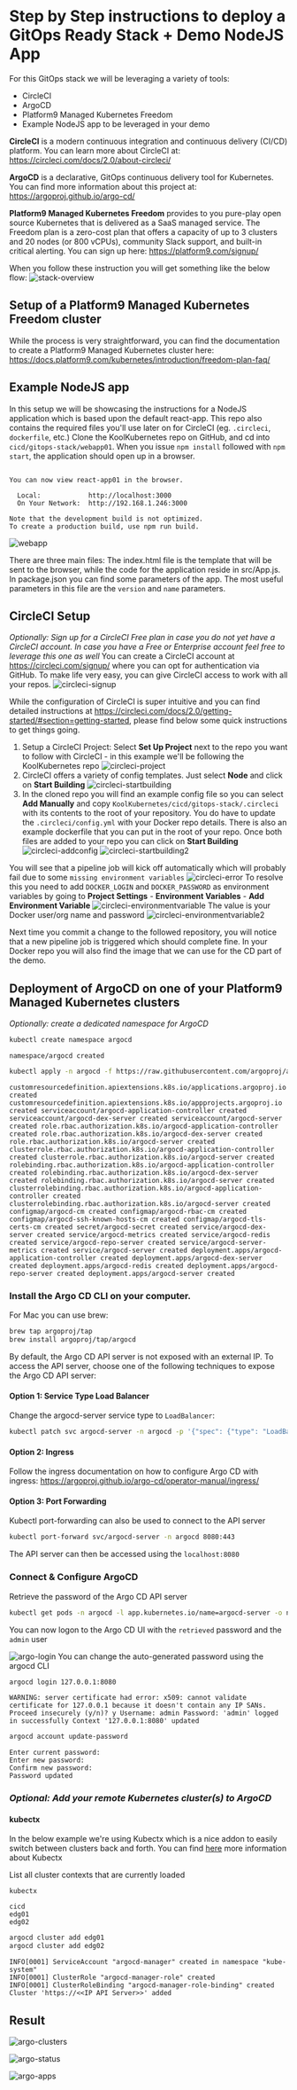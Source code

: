 # Step by Step instructions to deploy a GitOps Ready Stack + Demo NodeJS App
For this GitOps stack we will be leveraging a variety of tools:
 - CircleCI
 - ArgoCD
 - Platform9 Managed Kubernetes Freedom
 - Example NodeJS app to be leveraged in your demo

**CircleCI** is a modern continuous integration and continuous delivery (CI/CD) platform. You can learn more about CircleCI at: https://circleci.com/docs/2.0/about-circleci/

**ArgoCD** is a declarative, GitOps continuous delivery tool for Kubernetes. You can find more information about this project at: https://argoproj.github.io/argo-cd/

**Platform9 Managed Kubernetes Freedom** provides to you pure-play open source Kubernetes that is delivered as a SaaS managed service. The Freedom plan is a zero-cost plan that offers a capacity of up to 3 clusters and 20 nodes (or 800 vCPUs), community Slack support, and built-in critical alerting. You can sign up here: https://platform9.com/signup/

When you follow these instruction you will get something like the below flow:
![stack-overview](images/stack-overview.jpg)


## Setup of a Platform9 Managed Kubernetes Freedom cluster
While the process is very straightforward, you can find the documentation to create a Platform9 Managed Kubernetes cluster here: https://docs.platform9.com/kubernetes/introduction/freedom-plan-faq/

## Example NodeJS app
In this setup we will be showcasing the instructions for a NodeJS application which is based upon the default react-app. This repo also contains the required files you'll use later on for CircleCI (eg. `.circleci`, `dockerfile`, etc.)
Clone the KoolKubernetes repo on GitHub, and cd into `cicd/gitops-stack/webapp01`. When you issue `npm install` followed with `npm start`, the application should open up in a browser. 
```Compiled successfully!

You can now view react-app01 in the browser.

  Local:            http://localhost:3000
  On Your Network:  http://192.168.1.246:3000

Note that the development build is not optimized.
To create a production build, use npm run build.

```
![webapp](images/webapp01.png)

There are three main files: 
The index.html file is the template that will be sent to the browser, while the code for the application reside in src/App.js. In package.json you can find some parameters of the app. The most useful parameters in this file are the `version` and `name` parameters.


## CircleCI Setup
*Optionally: Sign up for a CircleCI Free plan in case you do not yet have a CircleCI account. In case you have a Free or Enterprise account feel free to leverage this one as well*
You can create a CircleCI account at https://circleci.com/signup/ where you can opt for authentication via GitHub. To make life very easy, you can give CircleCI access to work with all your repos.
![circleci-signup](images/circleci-signup.png)

While the configuration of CircleCI is super intuitive and you can find detailed instructions at https://circleci.com/docs/2.0/getting-started/#section=getting-started, please find below some quick instructions to get things going.
1. Setup a CircleCI Project: Select  **Set Up Project** next to the repo you want to follow with CircleCI - in this example we'll be following the KoolKubernetes repo
![circleci-project](images/circleci-setupproject.png)
2. CircleCI offers a variety of config templates. Just select **Node** and click on **Start Building**
![circleci-startbuilding](images/circleci-startbuilding.png)
3. In the cloned repo you will find an example config file so you can select **Add Manually** and copy `KoolKubernetes/cicd/gitops-stack/.circleci` with its contents to the root of your repository. You do have to update the `.circleci/config.yml` with your Docker repo details. There is also an example dockerfile that you can put in the root of your repo. Once both files are added to your repo you can click on **Start Building**
![circleci-addconfig](images/circleci-addconfig.png)
![circleci-startbuilding2](images/circleci-startbuilding2.png)

You will see that a pipeline job will kick off automatically which will probably fail due to some `missing environment variables`
![circleci-error](images/circleci-error.png)
To resolve this you need to add `DOCKER_LOGIN` and `DOCKER_PASSWORD` as environment variables by going to **Project Settings** - **Environment Variables** - **Add Environment Variable**
![circleci-environmentvariable](images/circleci-environmentvariable.png)
The value is your Docker user/org name and password
![circleci-environmentvariable2](images/circleci-environmentvariable2.png)

Next time you commit a change to the followed repository, you will notice that a new pipeline job is triggered which should complete fine. In your Docker repo you will also find the image that we can use for the CD part of the demo.



## Deployment of ArgoCD on one of your Platform9 Managed Kubernetes clusters
*Optionally: create a dedicated namespace for ArgoCD*
```bash
kubectl create namespace argocd
```
`
namespace/argocd created
`
```bash
kubectl apply -n argocd -f https://raw.githubusercontent.com/argoproj/argo-cd/stable/manifests/install.yaml
```
`
customresourcedefinition.apiextensions.k8s.io/applications.argoproj.io created
customresourcedefinition.apiextensions.k8s.io/appprojects.argoproj.io created
serviceaccount/argocd-application-controller created
serviceaccount/argocd-dex-server created
serviceaccount/argocd-server created
role.rbac.authorization.k8s.io/argocd-application-controller created
role.rbac.authorization.k8s.io/argocd-dex-server created
role.rbac.authorization.k8s.io/argocd-server created
clusterrole.rbac.authorization.k8s.io/argocd-application-controller created
clusterrole.rbac.authorization.k8s.io/argocd-server created
rolebinding.rbac.authorization.k8s.io/argocd-application-controller created
rolebinding.rbac.authorization.k8s.io/argocd-dex-server created
rolebinding.rbac.authorization.k8s.io/argocd-server created
clusterrolebinding.rbac.authorization.k8s.io/argocd-application-controller created
clusterrolebinding.rbac.authorization.k8s.io/argocd-server created
configmap/argocd-cm created
configmap/argocd-rbac-cm created
configmap/argocd-ssh-known-hosts-cm created
configmap/argocd-tls-certs-cm created
secret/argocd-secret created
service/argocd-dex-server created
service/argocd-metrics created
service/argocd-redis created
service/argocd-repo-server created
service/argocd-server-metrics created
service/argocd-server created
deployment.apps/argocd-application-controller created
deployment.apps/argocd-dex-server created
deployment.apps/argocd-redis created
deployment.apps/argocd-repo-server created
deployment.apps/argocd-server created
`

### Install the Argo CD CLI on your computer.
For Mac you can use brew: 
```bash
brew tap argoproj/tap
brew install argoproj/tap/argocd
```
By default, the Argo CD API server is not exposed with an external IP. To access the API server, choose one of the following techniques to expose the Argo CD API server:

#### Option 1: Service Type Load Balancer
Change the argocd-server service type to `LoadBalancer`:
```bash
kubectl patch svc argocd-server -n argocd -p '{"spec": {"type": "LoadBalancer"}}'
```
#### Option 2: Ingress
Follow the ingress documentation on how to configure Argo CD with ingress: https://argoproj.github.io/argo-cd/operator-manual/ingress/

#### Option 3: Port Forwarding
Kubectl port-forwarding can also be used to connect to the API server
```bash
kubectl port-forward svc/argocd-server -n argocd 8080:443
```
The API server can then be accessed using the `localhost:8080`

### Connect & Configure ArgoCD
Retrieve the password of the Argo CD API server
```bash
kubectl get pods -n argocd -l app.kubernetes.io/name=argocd-server -o name | cut -d'/' -f 2
```
You can now logon to the Argo CD UI with the `retrieved` password and the `admin` user

![argo-login](images/argo-login.png)
You can change the auto-generated password using the argocd CLI
```bash
argocd login 127.0.0.1:8080
```
`
WARNING: server certificate had error: x509: cannot validate certificate for 127.0.0.1 because it doesn't contain any IP SANs. Proceed insecurely (y/n)? y
Username: admin
Password:
'admin' logged in successfully
Context '127.0.0.1:8080' updated
`
```bash
argocd account update-password   
```
```
Enter current password:
Enter new password:
Confirm new password:
Password updated      
```

### *Optional: Add  your remote Kubernetes cluster(s) to ArgoCD*

#### kubectx
In the below example we're using Kubectx which is a nice addon to easily switch between clusters back and forth. You can find  [here](https://github.com/ahmetb/kubectx) more information about Kubectx

List all cluster contexts that are currently loaded
```
kubectx
```
```
cicd
edg01
edg02
```
```bash
argocd cluster add edg01
argocd cluster add edg02
```

```
INFO[0001] ServiceAccount "argocd-manager" created in namespace "kube-system"
INFO[0001] ClusterRole "argocd-manager-role" created
INFO[0001] ClusterRoleBinding "argocd-manager-role-binding" created
Cluster 'https://<<IP API Server>>' added
```
















## Result
![argo-clusters](images/argo-clusters.png)

![argo-status](images/argo-status.png)

![argo-apps](images/argo-apps.png)
